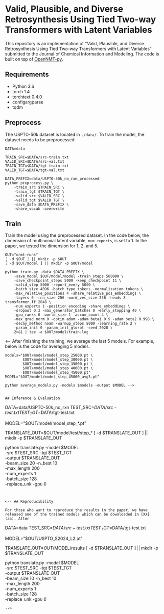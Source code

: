 # Valid, Plausible, and Diverse Retrosynthesis Using Tied Two-way Transformers with Latent Variables

This repository is an implementation of "Valid, Plausible, and Diverse Retrosynthesis Using Tied Two-way Transformers with Latent Variables" submitted to the Journal of Chemical Information and Modeling. The code is built on top of [OpenNMT-py](https://github.com/OpenNMT/OpenNMT-py).


## Requirements

- Python 3.6
- torch 1.4
- torchtext 0.4.0
- configargparse
- tqdm


## Preprocess

The USPTO-50k dataset is located in `./data/`. To train the model, the dataset needs to be preprocessed.

```
DATA=data

TRAIN_SRC=$DATA/src-train.txt
VALID_SRC=$DATA/src-val.txt
TRAIN_TGT=$DATA/tgt-train.txt
VALID_TGT=$DATA/tgt-val.txt

DATA_PREFIX=data/USPTO-50k_no_rxn_processed
python preprocess.py \
    -train_src $TRAIN_SRC \
    -train_tgt $TRAIN_TGT \
    -valid_src $VALID_SRC \
    -valid_tgt $VALID_TGT \
    -save_data $DATA_PREFIX \
    -share_vocab -overwrite
```


## Train

Train the model using the preprocessed dataset. In the code below, the dimension of multinomial latent variable, `num_experts`, is set to 1. In the paper, we tested the dimension for 1, 2, and 5.

```
OUT="onmt-runs"
[ -d $OUT ] || mkdir -p $OUT
[ -d $OUT/model ] || mkdir -p $OUT/model

python train.py -data $DATA_PREFIX \
    -save_model $OUT/model/model -train_steps 500000 \
    -save_checkpoint_steps 5000 -keep_checkpoint 11 \
    -valid_step 5000 -report_every 5000 \
    -batch_size 4096 -batch_type tokens -normalization tokens \
    -max_relative_positions 4 -share_relative_pos_embeddings \
    -layers 6 -rnn_size 256 -word_vec_size 256 -heads 8 -transformer_ff 2048 \
    -num_experts 1 -position_encoding -share_embeddings \
    -dropout 0.3 -max_generator_batches 0 -early_stopping 40 \
    -gpu_ranks 0 -world_size 1 -accum_count 4 \
    -max_grad_norm 0 -optim adam -adam_beta1 0.9 -adam_beta2 0.998 \
    -decay_method noam -warmup_steps 8000 -learning_rate 2 \
    -param_init 0 -param_init_glorot -seed 2020 \
    2>&1 | tee -a $OUT/model/train.log
```


<-- After finishing the training, we average the last 5 models. For example, below is the code for averaging 5 models.

```
models="$OUT/model/model_step_25000.pt \
        $OUT/model/model_step_30000.pt \
        $OUT/model/model_step_35000.pt \
        $OUT/model/model_step_40000.pt \
        $OUT/model/model_step_45000.pt"
MODEL="$OUT/model/model_step_45000_avg5.pt"

python average_models.py -models $models -output $MODEL -->


## Inference & Evaluation

```
DATA=data/USPTO-50k_no_rxn
TEST_SRC=$DATA/src-test.txt
TEST_TGT=$DATA/tgt-test.txt

MODEL="$OUT/model/model_step_*.pt"

TRANSLATE_OUT=$OUT/model/test/step_*
[ -d $TRANSLATE_OUT ] || mkdir -p $TRANSLATE_OUT

python translate.py -model $MODEL \
    -src $TEST_SRC -tgt $TEST_TGT \
    -output $TRANSLATE_OUT \
    -beam_size 20 -n_best 10 \
    -max_length 200 \
    -num_experts 1 \
    -batch_size 128 \
    -replace_unk -gpu 0
```


<-- ## Reproducibility

For those who want to reproduce the results in the paper, we have released one of the trained models which can be downloaded in [XX](aa). After 

```
DATA=data
TEST_SRC=$DATA/src-test.txt
TEST_TGT=$DATA/tgt-test.txt

MODEL="$OUT/USPTO_S2024_L2.pt"

TRANSLATE_OUT=$OUT/$MODEL/results
[ -d $TRANSLATE_OUT ] || mkdir -p $TRANSLATE_OUT

python translate.py -model $MODEL \
    -src $TEST_SRC -tgt $TEST_TGT \
    -output $TRANSLATE_OUT \
    -beam_size 10 -n_best 10 \
    -max_length 200 \
    -num_experts 1 \
    -batch_size 128 \
    -replace_unk -gpu 0
```
-->
